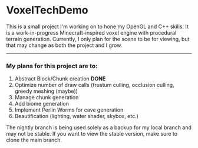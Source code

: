 # VoxelTechDemo
This is a small project I'm working on to hone my OpenGL and C++ skills. It is a work-in-progress Minecraft-inspired voxel engine with procedural terrain generation. Currently, I only plan for the scene to be for viewing, but that may change as both the project and I grow.

---

### My plans for this project are to:
1. Abstract Block/Chunk creation    __DONE__
2. Optimize number of draw calls (frustum culling, occlusion culling, greedy meshing (maybe))
3. Manage chunk generation
4. Add biome generation
5. Implement Perlin Worms for cave generation
6. Beautification (lighting, water shader, skybox, etc.)

The nightly branch is being used solely as a backup for my local branch and may not be stable. If you want to view the stable version, make sure to clone the main branch.
